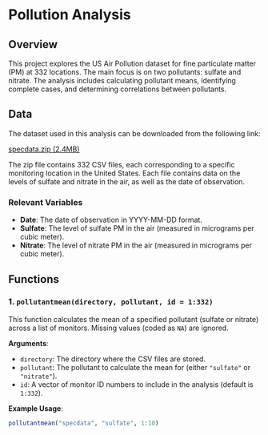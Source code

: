 # Pollution Analysis

## Overview
This project explores the US Air Pollution dataset for fine particulate matter (PM) at 332 locations. The main focus is on two pollutants: sulfate and nitrate. The analysis includes calculating pollutant means, identifying complete cases, and determining correlations between pollutants.

## Data
The dataset used in this analysis can be downloaded from the following link:

[specdata.zip (2.4MB)](https://d396qusza40orc.cloudfront.net/rprog%2Fdata%2Fspecdata.zip)

The zip file contains 332 CSV files, each corresponding to a specific monitoring location in the United States. Each file contains data on the levels of sulfate and nitrate in the air, as well as the date of observation.

### Relevant Variables
- **Date**: The date of observation in YYYY-MM-DD format.
- **Sulfate**: The level of sulfate PM in the air (measured in micrograms per cubic meter).
- **Nitrate**: The level of nitrate PM in the air (measured in micrograms per cubic meter).

## Functions

### 1. `pollutantmean(directory, pollutant, id = 1:332)`
This function calculates the mean of a specified pollutant (sulfate or nitrate) across a list of monitors. Missing values (coded as `NA`) are ignored.

**Arguments**:
- `directory`: The directory where the CSV files are stored.
- `pollutant`: The pollutant to calculate the mean for (either `"sulfate"` or `"nitrate"`).
- `id`: A vector of monitor ID numbers to include in the analysis (default is `1:332`).

**Example Usage**:
```r
pollutantmean("specdata", "sulfate", 1:10)
